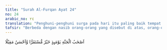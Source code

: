 ```yaml
---
title: "Surah Al-Furqan Ayat 24"
no: 24
arabic_no: ٢٤
translation: "Penghuni-penghuni surga pada hari itu paling baik tempat tinggalnya dan paling indah tempat istirahatnya. "
tafsir: "Berbeda dengan nasib orang-orang yang disebut di atas, orang-orang yang beriman menjadi penghuni surga di akhirat. Mereka mendapatkan tempat tinggal yang jauh lebih baik dibandingkan dengan tempat kediaman kaum musyrikin di dunia yang selalu mereka jadikan lambang kemegahan dan kemewahan. Tempat kediaman ahli surga merupakan tempat istirahat yang paling nyaman. Kenikmatan di dunia hanya sementara karena hanya dapat dirasakan selama hidup di dunia dan kesenangannya pun bisa memperdaya, seperti tersebut dalam firman Allah.\n\nSetiap yang bernyawa akan merasakan mati. Dan hanya pada hari Kiamat sajalah diberikan dengan sempurna balasanmu. Barang siapa dijauhkan dari neraka dan dimasukkan ke dalam surga, sungguh, dia memperoleh kemenangan. Kehidupan dunia hanyalah kesenangan yang memperdaya. (ali 'Imran/3: 185)."
---
```

اَصْحٰبُ الْجَنَّةِ يَوْمَىِٕذٍ خَيْرٌ مُّسْتَقَرًّا وَّاَحْسَنُ مَقِيْلًا 